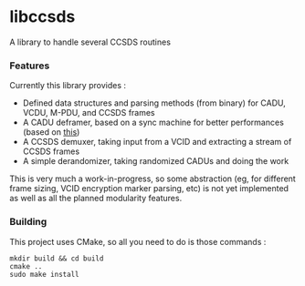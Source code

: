 # libccsds
A library to handle several CCSDS routines

### Features
Currently this library provides :
- Defined data structures and parsing methods (from binary) for CADU, VCDU, M-PDU, and CCSDS frames
- A CADU deframer, based on a sync machine for better performances (based on [this](http://www.sat.cc.ua/data/CADU%20Frame%20Synchro.pdf))
- A CCSDS demuxer, taking input from a VCID and extracting a stream of CCSDS frames
- A simple derandomizer, taking randomized CADUs and doing the work

This is very much a work-in-progress, so some abstraction (eg, for different frame sizing, VCID encryption marker parsing, etc) is not yet implemented as well as all the planned modularity features.

### Building
This project uses CMake, so all you need to do is those commands :

```
mkdir build && cd build
cmake ..
sudo make install
```
